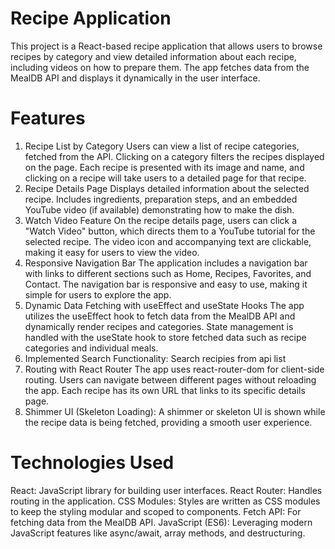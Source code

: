 # Recipe Application
This project is a React-based recipe application that allows users to browse recipes by category and view detailed information about each recipe, including videos on how to prepare them. The app fetches data from the MealDB API and displays it dynamically in the user interface.

# Features
1. Recipe List by Category
Users can view a list of recipe categories, fetched from the API.
Clicking on a category filters the recipes displayed on the page.
Each recipe is presented with its image and name, and clicking on a recipe will take users to a detailed page for that recipe.
2. Recipe Details Page
Displays detailed information about the selected recipe.
Includes ingredients, preparation steps, and an embedded YouTube video (if available) demonstrating how to make the dish.
3. Watch Video Feature
On the recipe details page, users can click a "Watch Video" button, which directs them to a YouTube tutorial for the selected recipe.
The video icon and accompanying text are clickable, making it easy for users to view the video.
4. Responsive Navigation Bar
The application includes a navigation bar with links to different sections such as Home, Recipes, Favorites, and Contact.
The navigation bar is responsive and easy to use, making it simple for users to explore the app.
5. Dynamic Data Fetching with useEffect and useState Hooks
The app utilizes the useEffect hook to fetch data from the MealDB API and dynamically render recipes and categories.
State management is handled with the useState hook to store fetched data such as recipe categories and individual meals.
6. Implemented Search Functionality: Search recipies from api list
7. Routing with React Router
The app uses react-router-dom for client-side routing.
Users can navigate between different pages without reloading the app. Each recipe has its own URL that links to its specific details page.
8. Shimmer UI (Skeleton Loading): A shimmer or skeleton UI is shown while the recipe data is being fetched, providing a smooth user experience.

# Technologies Used
React: JavaScript library for building user interfaces.
React Router: Handles routing in the application.
CSS Modules: Styles are written as CSS modules to keep the styling modular and scoped to components.
Fetch API: For fetching data from the MealDB API.
JavaScript (ES6): Leveraging modern JavaScript features like async/await, array methods, and destructuring.
